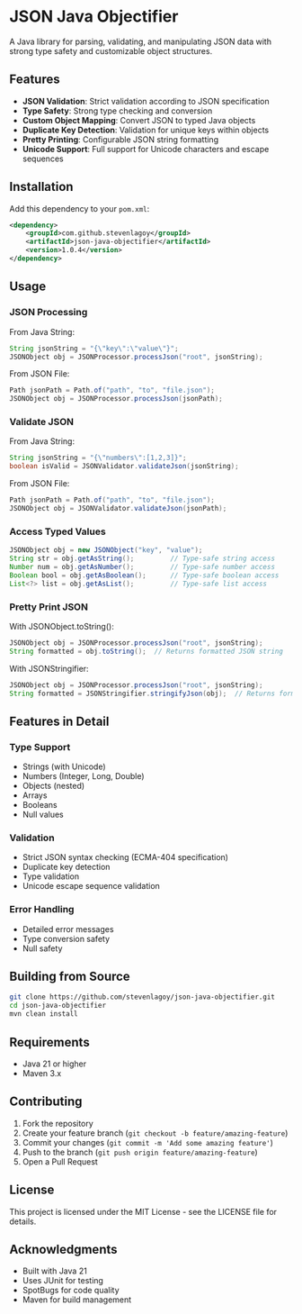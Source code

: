 # JSON Java Objectifier

A Java library for parsing, validating, and manipulating JSON data with strong type safety and customizable object structures.

## Features

- **JSON Validation**: Strict validation according to JSON specification
- **Type Safety**: Strong type checking and conversion
- **Custom Object Mapping**: Convert JSON to typed Java objects
- **Duplicate Key Detection**: Validation for unique keys within objects
- **Pretty Printing**: Configurable JSON string formatting
- **Unicode Support**: Full support for Unicode characters and escape sequences

## Installation

Add this dependency to your `pom.xml`:

```xml
<dependency>
    <groupId>com.github.stevenlagoy</groupId>
    <artifactId>json-java-objectifier</artifactId>
    <version>1.0.4</version>
</dependency>
```

## Usage

### JSON Processing

From Java String:
```java
String jsonString = "{\"key\":\"value\"}";
JSONObject obj = JSONProcessor.processJson("root", jsonString);
```

From JSON File:
```java
Path jsonPath = Path.of("path", "to", "file.json");
JSONObject obj = JSONProcessor.processJson(jsonPath);
```

### Validate JSON

From Java String:
```java
String jsonString = "{\"numbers\":[1,2,3]}";
boolean isValid = JSONValidator.validateJson(jsonString);
```

From JSON File:
```java
Path jsonPath = Path.of("path", "to", "file.json");
JSONObject obj = JSONValidator.validateJson(jsonPath);
```

### Access Typed Values

```java
JSONObject obj = new JSONObject("key", "value");
String str = obj.getAsString();         // Type-safe string access
Number num = obj.getAsNumber();         // Type-safe number access
Boolean bool = obj.getAsBoolean();      // Type-safe boolean access
List<?> list = obj.getAsList();         // Type-safe list access
```

### Pretty Print JSON

With JSONObject.toString():
```java
JSONObject obj = JSONProcessor.processJson("root", jsonString);
String formatted = obj.toString();  // Returns formatted JSON string
```

With JSONStringifier:
```java
JSONObject obj = JSONProcessor.processJson("root", jsonString);
String formatted = JSONStringifier.stringifyJson(obj);  // Returns formatted JSON string on one line
```

## Features in Detail

### Type Support
- Strings (with Unicode)
- Numbers (Integer, Long, Double)
- Objects (nested)
- Arrays
- Booleans
- Null values

### Validation
- Strict JSON syntax checking (ECMA-404 specification)
- Duplicate key detection
- Type validation
- Unicode escape sequence validation

### Error Handling
- Detailed error messages
- Type conversion safety
- Null safety

## Building from Source

```bash
git clone https://github.com/stevenlagoy/json-java-objectifier.git
cd json-java-objectifier
mvn clean install
```

## Requirements

- Java 21 or higher
- Maven 3.x

## Contributing

1. Fork the repository
2. Create your feature branch (`git checkout -b feature/amazing-feature`)
3. Commit your changes (`git commit -m 'Add some amazing feature'`)
4. Push to the branch (`git push origin feature/amazing-feature`)
5. Open a Pull Request

## License

This project is licensed under the MIT License - see the LICENSE file for details.

## Acknowledgments

- Built with Java 21
- Uses JUnit for testing
- SpotBugs for code quality
- Maven for build management
